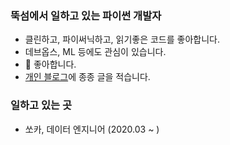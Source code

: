 ### 뚝섬에서 일하고 있는 파이썬 개발자 

- 클린하고, 파이써닉하고, 읽기좋은 코드를 좋아합니다.
- 데브옵스, ML 등에도 관심이 있습니다.
- 🍺 좋아합니다.
- [개인 블로그](dailyheumsi.tistory.com)에 종종 글을 적습니다.


### 일하고 있는 곳

- 쏘카, 데이터 엔지니어 (2020.03 ~ )

